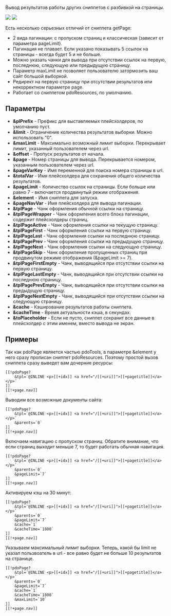 Вывод результатов работы других сниппетов с разбивкой на страницы.

[![](http://st.bezumkin.ru/files/7/e/a/7ea43b037fac16e28073cca778602c68.png)](http://st.bezumkin.ru/files/7/e/a/7ea43b037fac16e28073cca778602c68.png)
[![](http://st.bezumkin.ru/files/6/a/e/6aeef74bd91fda2a92600802289ac5e9.png)](http://st.bezumkin.ru/files/6/a/e/6aeef74bd91fda2a92600802289ac5e9.png)

Есть несколько серьезных отличий от сниппета getPage:
* 2 вида пагинации: с пропуском страниц и классическая (зависит от параметра pageLimit).
* Пагинация не плавает. Если указано показывать 5 ссылок на страницы - всегда будет 5 и не больше.
* Можно указать чанки для вывода при отсутствии ссылок на первую, последнюю, следующую или предыдущую страницу.
* Параметр maxLimit не позволяет пользователю затормозить ваш сайт большой выборкой.
* Редирект на первую страницу при отсутствии результатов или некорректном параметре page.
* Работает со сниппетом pdoResources, по умолчанию.

## Параметры
* **&plPrefix** - Префикс для выставляемых плейсхолдеров, по умолчанию пуст.
* **&limit** - Ограничение количества результатов выборки. Можно использовать "0".
* **&maxLimit** - Максимально возможный лимит выборки. Перекрывает лимит, указанный пользователем через url.
* **&offset** - Пропуск результатов от начала.
* **&page** - Номер страницы для вывода. Перекрывается номером, указанным пользователем через url.
* **&pageVarKey** - Имя переменной для поиска номера страницы в url.
* **&totalVar** - Имя плейсхолдера для сохранения общего количества результатов.
* **&pageLimit** - Количество ссылок на страницы. Если больше или равно 7 - включается продвинутый режим отображения.
* **&element** - Имя сниппета для запуска.
* **&pageNavVar** - Имя плейсхолдера для вывода пагинации.
* **&tplPage** - Чанк оформления обычной ссылки на страницу.
* **&tplPageWrapper** - Чанк оформления всего блока пагинации, содержит плейсхолдеры страниц.
* **&tplPageActive** - Чанк оформления ссылки на текущую страницу.
* **&tplPageFirst** - Чанк оформления ссылки на первую страницу.
* **&tplPageLast** - Чанк оформления ссылки на последнюю страницу.
* **&tplPagePrev** - Чанк оформления ссылки на предыдущую страницу.
* **&tplPageNext** - Чанк оформления ссылки на следующую страницу.
* **&tplPageSkip** - Чанк оформления пропущенных страниц при продвинутом режиме отображения (&pageLimit >= 7).
* **&tplPageFirstEmpty** - Чанк, выводящийся при отсутствии ссылки на первую страницу.
* **&tplPageLastEmpty** - Чанк, выводящийся при отсутствии ссылки на последнюю страницу.
* **&tplPagePrevEmpty** - Чанк, выводящийся при отсутствии ссылки на предыдущую страницу.
* **&tplPageNextEmpty** - Чанк, выводящийся при отсутствии ссылки на следующую страницу.
* **&cache** - Кэширование результатов работы сниппета.
* **&cacheTime** - Время актуальности кэша, в секундах.
* **&toPlaceholder** - Если не пусто, сниппет сохранит все данные в плейсхолдер с этим именем, вместо вывода не экран.


## Примеры
Так как pdoPage является частью pdoTools, в параметре &element у него сразу прописан сниппет pdoResources. Поэтому простой вызов сниппета сразу выведет вам дочерние ресурсы:
```
[[!pdoPage?
	&tpl=`@INLINE <p>[[+idx]] <a href="/[[+uri]]">[[+pagetitle]]</a></p>`
]]
[[!+page.nav]]
```

Выводим все возможные документы сайта:
```
[[!pdoPage?
	&tpl=`@INLINE <p>[[+idx]] <a href="/[[+uri]]">[[+pagetitle]]</a></p>`
	&parents=`0`
]]
[[!+page.nav]]
```

Включаем навигацию с пропуском страниц. Обратите внимание, что если страниц выходит меньше 7, то будет работать обычная навигация.
```
[[!pdoPage?
	&tpl=`@INLINE <p>[[+idx]] <a href="/[[+uri]]">[[+pagetitle]]</a></p>`
	&parents=`0`
	&pageLimit=`7`
]]
[[!+page.nav]]
```

Активируем кэш на 30 минут:
```
[[!pdoPage?
	&tpl=`@INLINE <p>[[+idx]] <a href="/[[+uri]]">[[+pagetitle]]</a></p>`
	&parents=`0`
	&pageLimit=`7`
	&cache=`1`
	&cacheTime=`1800`
]]
[[!+page.nav]]
```

Указываем максимальный лимит выборки. Теперь, какой бы limit не указал пользвоатель в url - все равно будет не больше 10 результатов на странице.
```
[[!pdoPage?
	&tpl=`@INLINE <p>[[+idx]] <a href="/[[+uri]]">[[+pagetitle]]</a></p>`
	&parents=`0`
	&pageLimit=`7`
	&cache=`1`
	&cacheTime=`1800`
	&maxLimit=`10`
]]
[[!+page.nav]]
```